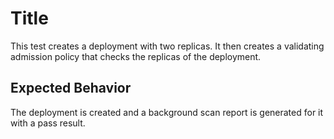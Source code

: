 # Title

This test creates a deployment with two replicas.
It then creates a validating admission policy that checks the replicas of the deployment.

## Expected Behavior

The deployment is created and a background scan report is generated for it with a pass result.
